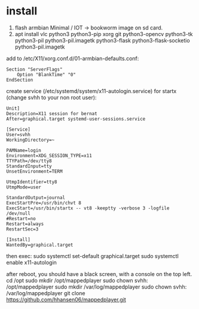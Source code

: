 # install
1. flash armbian  	Minimal / IOT -> bookworm 	 image on sd card.
2. apt install vlc python3 python3-pip xorg git python3-opencv python3-tk python3-pil python3-pil.imagetk python3-flask python3-flask-socketio python3-pil.imagetk

add to /etc/X11/xorg.conf.d/01-armbian-defaults.conf:
```
Section "ServerFlags"
    Option "BlankTime" "0"
EndSection
```

create service (/etc/systemd/system/x11-autologin.service) for startx (change svhh to your non root user):
```
Unit]
Description=X11 session for bernat
After=graphical.target systemd-user-sessions.service

[Service]
User=svhh
WorkingDirectory=~

PAMName=login
Environment=XDG_SESSION_TYPE=x11
TTYPath=/dev/tty8
StandardInput=tty
UnsetEnvironment=TERM

UtmpIdentifier=tty8
UtmpMode=user

StandardOutput=journal
ExecStartPre=/usr/bin/chvt 8
ExecStart=/usr/bin/startx -- vt8 -keeptty -verbose 3 -logfile /dev/null
#Restart=no
Restart=always
RestartSec=3

[Install]
WantedBy=graphical.target
```
then exec:
sudo systemctl set-default graphical.target
sudo systemctl enable x11-autologin

after reboot, you should have a black screen, with a console on the top left.
cd /opt
sudo mkdir /opt/mappedplayer
sudo chown svhh: /opt/mappedplayer
sudo mkdir /var/log/mappedplayer
sudo chown svhh: /var/log/mappedplayer
git clone https://github.com/hhansen06/mappedplayer.git
